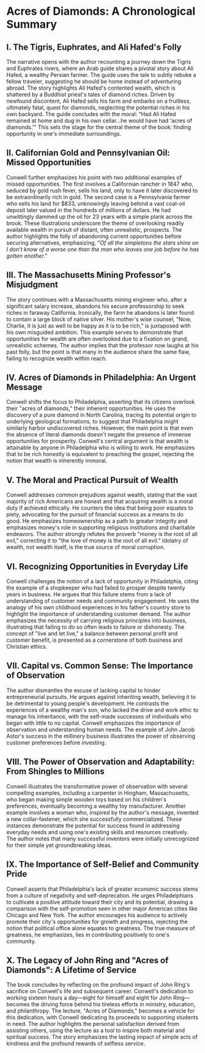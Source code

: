 # Acres of Diamonds: A Chronological Summary

## I. The Tigris, Euphrates, and Ali Hafed's Folly

The narrative opens with the author recounting a journey down the Tigris and Euphrates rivers, where an Arab guide shares a pivotal story about Ali Hafed, a wealthy Persian farmer.  The guide uses the tale to subtly rebuke a fellow traveler, suggesting he should be home instead of adventuring abroad.  The story highlights Ali Hafed's contented wealth, which is shattered by a Buddhist priest's tales of diamond riches.  Driven by newfound discontent, Ali Hafed sells his farm and embarks on a fruitless, ultimately fatal, quest for diamonds, neglecting the potential riches in his own backyard. The guide concludes with the moral: “Had Ali Hafed remained at home and dug in his own cellar...he would have had 'acres of diamonds.'" This sets the stage for the central theme of the book: finding opportunity in one's immediate surroundings.

## II. Californian Gold and Pennsylvanian Oil: Missed Opportunities

Conwell further emphasizes his point with two additional examples of missed opportunities. The first involves a Californian rancher in 1847 who, seduced by gold rush fever, sells his land, only to have it later discovered to be extraordinarily rich in gold.  The second case is a Pennsylvania farmer who sells his land for $833, unknowingly leaving behind a vast coal-oil deposit later valued in the hundreds of millions of dollars.  He had unwittingly dammed up the oil for 23 years with a simple plank across the brook. These illustrations underscore the theme of overlooking readily available wealth in pursuit of distant, often unrealistic, prospects.  The author highlights the folly of abandoning current opportunities before securing alternatives, emphasizing, "*Of all the simpletons the stars shine on I don't know of a worse one than the man who leaves one job before he has gotten another*."

## III. The Massachusetts Mining Professor's Misjudgment

The story continues with a Massachusetts mining engineer who, after a significant salary increase, abandons his secure professorship to seek riches in faraway California. Ironically, the farm he abandons is later found to contain a large block of native silver.  His mother's wise counsel, "Now, Charlie, it is just as well to be happy as it is to be rich," is juxtaposed with his own misguided ambition.  This example serves to demonstrate that opportunities for wealth are often overlooked due to a fixation on grand, unrealistic schemes.  The author implies that the professor now laughs at his past folly, but the point is that many in the audience share the same flaw, failing to recognize wealth within reach.

## IV. Acres of Diamonds in Philadelphia: An Urgent Message

Conwell shifts the focus to Philadelphia, asserting that its citizens overlook their "acres of diamonds," their inherent opportunities. He uses the discovery of a pure diamond in North Carolina, tracing its potential origin to underlying geological formations, to suggest that Philadelphia might similarly harbor undiscovered riches.  However, the main point is that even the absence of literal diamonds doesn't negate the presence of immense opportunities for prosperity.  Conwell's central argument is that wealth is attainable by anyone in Philadelphia who is willing to work.  He emphasizes that to be rich honestly is equivalent to preaching the gospel, rejecting the notion that wealth is inherently immoral.

## V. The Moral and Practical Pursuit of Wealth

Conwell addresses common prejudices against wealth, stating that the vast majority of rich Americans are honest and that acquiring wealth is a moral duty if achieved ethically. He counters the idea that being poor equates to piety, advocating for the pursuit of financial success as a means to do good. He emphasizes homeownership as a path to greater integrity and emphasizes money's role in supporting religious institutions and charitable endeavors.  The author strongly refutes the proverb "money is the root of all evil," correcting it to "the love of money is the root of all evil."  Idolatry of wealth, not wealth itself, is the true source of moral corruption.

## VI. Recognizing Opportunities in Everyday Life

Conwell challenges the notion of a lack of opportunity in Philadelphia, citing the example of a shopkeeper who had failed to prosper despite twenty years in business. He argues that this failure stems from a lack of understanding of customer needs and community engagement.  He uses the analogy of his own childhood experiences in his father's country store to highlight the importance of understanding customer demand.  The author emphasizes the necessity of carrying religious principles into business, illustrating that failing to do so often leads to failure or dishonesty.  The concept of "live and let live," a balance between personal profit and customer benefit, is presented as a cornerstone of both business and Christian ethics.

## VII. Capital vs. Common Sense: The Importance of Observation

The author dismantles the excuse of lacking capital to hinder entrepreneurial pursuits.  He argues against inheriting wealth, believing it to be detrimental to young people's development.  He contrasts the experiences of a wealthy man's son, who lacked the drive and work ethic to manage his inheritance, with the self-made successes of individuals who began with little to no capital.  Conwell emphasizes the importance of observation and understanding human needs. The example of John Jacob Astor's success in the millinery business illustrates the power of observing customer preferences before investing.

## VIII.  The Power of Observation and Adaptability:  From Shingles to Millions

Conwell illustrates the transformative power of observation with several compelling examples, including a carpenter in Hingham, Massachusetts, who began making simple wooden toys based on his children's preferences, eventually becoming a wealthy toy manufacturer.  Another example involves a woman who, inspired by the author's message, invented a new collar-fastener, which she successfully commercialized.  These instances demonstrate the potential for success found in addressing everyday needs and using one's existing skills and resources creatively.  The author notes that many successful inventors were initially unrecognized for their simple yet groundbreaking ideas.

## IX.  The Importance of Self-Belief and Community Pride

Conwell asserts that Philadelphia's lack of greater economic success stems from a culture of negativity and self-deprecation. He urges Philadelphians to cultivate a positive attitude toward their city and its potential, drawing a comparison with the self-promotion seen in other major American cities like Chicago and New York.  The author encourages his audience to actively promote their city's opportunities for growth and progress, rejecting the notion that political office alone equates to greatness.  The true measure of greatness, he emphasizes, lies in contributing positively to one's community.

## X.  The Legacy of John Ring and "Acres of Diamonds": A Lifetime of Service

The book concludes by reflecting on the profound impact of John Ring's sacrifice on Conwell's life and subsequent career. Conwell's dedication to working sixteen hours a day—eight for himself and eight for John Ring—becomes the driving force behind his tireless efforts in ministry, education, and philanthropy.  The lecture, "Acres of Diamonds," becomes a vehicle for this dedication, with Conwell dedicating its proceeds to supporting students in need.  The author highlights the personal satisfaction derived from assisting others, using the lecture as a tool to inspire both material and spiritual success. The story emphasizes the lasting impact of simple acts of kindness and the profound rewards of selfless service.

